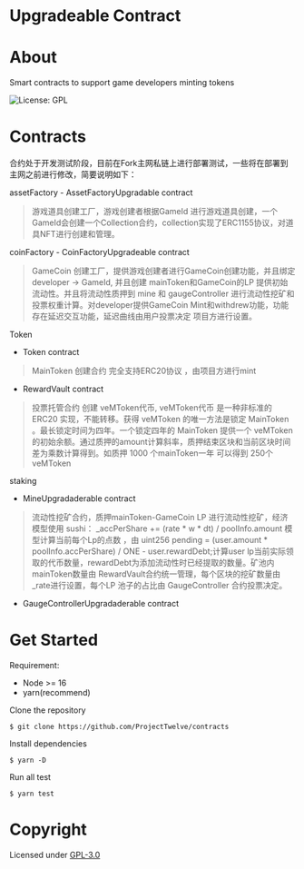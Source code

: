 # Upgradeable Contract

# About
Smart contracts to support game developers minting tokens

![License: GPL](https://img.shields.io/badge/license-GPLv3-blue)


# Contracts

合约处于开发测试阶段，目前在Fork主网私链上进行部署测试，一些将在部署到主网之前进行修改，简要说明如下：

assetFactory - AssetFactoryUpgradable contract


> 游戏道具创建工厂，游戏创建者根据GameId 进行游戏道具创建，一个GameId会创建一个Collection合约，collection实现了ERC1155协议，对道具NFT进行创建和管理。


coinFactory - CoinFactoryUpgradeable contract

> GameCoin 创建工厂，提供游戏创建者进行GameCoin创建功能，并且绑定developer -> GameId, 并且创建 mainToken和GameCoin的LP 提供初始流动性。并且将流动性质押到 mine 和 gaugeController 进行流动性挖矿和投票权重计算。对developer提供GameCoin Mint和withdrew功能，功能存在延迟交互功能，延迟曲线由用户投票决定 项目方进行设置。

Token

- Token contract

> MainToken 创建合约 完全支持ERC20协议 ，由项目方进行mint

- RewardVault contract

> 投票托管合约 创建 veMToken代币, veMToken代币 是一种非标准的 ERC20 实现，不能转移。获得 veMToken 的唯一方法是锁定 MainToken 。最长锁定时间为四年。一个锁定四年的 MainToken 提供一个 veMToken 的初始余额。通过质押的amount计算斜率，质押结束区块和当前区块时间差为乘数计算得到。如质押 1000 个mainToken一年 可以得到 250个veMToken

staking

- MineUpgradaderable contract 

> 流动性挖矿合约，质押mainToken-GameCoin LP 进行流动性挖矿，经济模型使用 sushi： _accPerShare += (rate * w * dt) / poolInfo.amount 模型计算当前每个Lp的点数 ，由 uint256 pending = (user.amount * poolInfo.accPerShare) / ONE - user.rewardDebt;计算user lp当前实际领取的代币数量，rewardDebt为添加流动性时已经提取的数量。矿池内mainToken数量由 RewardVault合约统一管理，每个区块的挖矿数量由_rate进行设置，每个LP 池子的占比由 GaugeController 合约投票决定。

- GaugeControllerUpgradaderable contract

> 

# Get Started

Requirement:

- Node >= 16
- yarn(recommend)

Clone the repository

```shell
$ git clone https://github.com/ProjectTwelve/contracts
```

Install dependencies

```shell
$ yarn -D
```

Run all test

```shell
$ yarn test
```

# Copyright

Licensed under [GPL-3.0](LICENSE)
